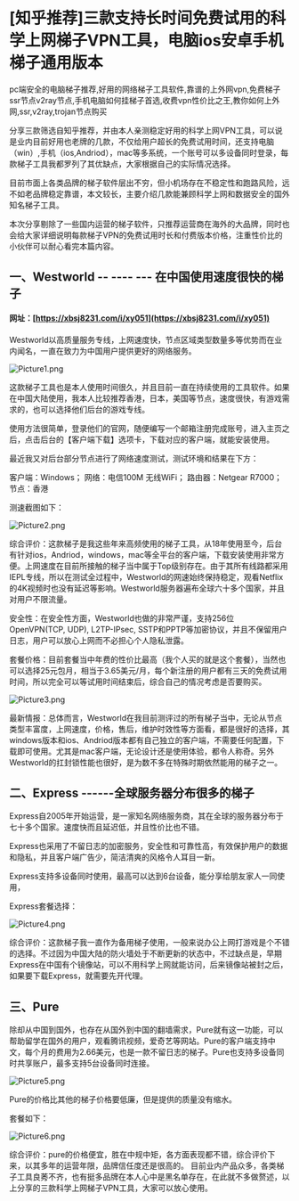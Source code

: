 # [知乎推荐]三款支持长时间免费试用的科学上网梯子VPN工具，电脑ios安卓手机梯子通用版本
pc端安全的电脑梯子推荐,好用的网络梯子工具软件,靠谱的上外网vpn,免费梯子ssr节点v2ray节点,手机电脑如何挂梯子首选,收费vpn性价比之王,教你如何上外网,ssr,v2ray,trojan节点购买

分享三款筛选自知乎推荐，并由本人亲测稳定好用的科学上网VPN工具，可以说是业内目前好用也老牌的几款，不仅给用户超长的免费试用时间，还支持电脑（win）,手机（ios,Andriod），mac等多系统，一个账号可以多设备同时登录，每款梯子工具我都罗列了其优缺点，大家根据自己的实际情况选择。

目前市面上各类品牌的梯子软件层出不穷，但小机场存在不稳定性和跑路风险，远不如老品牌稳定靠谱，本文较长，主要介绍几款能兼顾科学上网和数据安全的国外知名梯子工具。

本次分享剔除了一些国内运营的梯子软件，只推荐运营商在海外的大品牌，同时也会给大家详细说明每款梯子VPN的免费试用时长和付费版本价格，注重性价比的小伙伴可以耐心看完本篇内容。

## 一、Westworld  -- ---- --- 在中国使用速度很快的梯子

#### 网址：[https://xbsj8231.com/i/xy051](https://xbsj8231.com/i/xy051)

Westworld以高质量服务专线，上网速度快，节点区域类型数量多等优势而在业内闻名，一直在致力为中国用户提供更好的网络服务。

![Picture1.png](https://s2.loli.net/2022/09/22/NMZ8GmzrxIR2yuP.png)

这款梯子工具也是本人使用时间很久，并且目前一直在持续使用的工具软件。如果在中国大陆使用，我本人比较推荐香港，日本，美国等节点，速度很快，有游戏需求的，也可以选择他们后台的游戏专线。

使用方法很简单，登录他们的官网，随便编写一个邮箱注册完成账号，进入主页之后，点击后台的【客户端下载】选项卡，下载对应的客户端，就能安装使用。

最近我又对后台部分节点进行了网络速度测试，测试环境和结果在下方：

客户端：Windows；
网络：电信100M 无线WiFi；
路由器：Netgear R7000；
节点：香港

测速截图如下：

![Picture2.png](https://s2.loli.net/2022/09/22/PXrdHcN7gSlpLWx.png)

综合评价：这款梯子是我这些年来高频使用的梯子工具，从18年使用至今，后台有针对ios，Andriod，windows，mac等全平台的客户端，下载安装使用非常方便。上网速度在目前所接触的梯子当中属于Top级别存在。由于其所有线路都采用IEPL专线，所以在测试全过程中，Westworld的网速始终保持稳定，观看Netflix的4K视频时也没有延迟等影响。Westworld服务器遍布全球六十多个国家，并且对用户不限流量。

安全性：在安全性方面，Westworld也做的非常严谨，支持256位OpenVPN(TCP, UDP), L2TP-IPsec, SSTP和PPTP等加密协议，并且不保留用户日志，用户可以放心上网而不必担心个人隐私泄露。

套餐价格：目前套餐当中年费的性价比最高（我个人买的就是这个套餐），当然也可以选择25元包月，相当于3.65美元/月，每个新注册的用户都有三天的免费试用时间，所以完全可以等试用时间结束后，综合自己的情况考虑是否要购买。

![Picture3.png](https://s2.loli.net/2022/09/22/dhQxDVp97rBzXmZ.png)

最新情报：总体而言，Westworld在我目前测评过的所有梯子当中，无论从节点类型丰富度，上网速度，价格，售后，维护时效性等方面看，都是很好的选择，其windows版本和ios、Andriod版本都有自己独立的客户端，不需要任何配置，下载即可使用。尤其是mac客户端，无论设计还是使用体验，都令人称奇。另外Westworld的扛封锁性能也很好，是为数不多在特殊时期依然能用的梯子之一。

## 二、Express ------全球服务器分布很多的梯子
Express自2005年开始运营，是一家知名网络服务商，其在全球的服务器分布于七十多个国家。速度快而且延迟低，并且性价比也不错。

Express也采用了不留日志的加密服务，安全性和可靠性高，有效保护用户的数据和隐私，并且客户端广告少，简洁清爽的风格令人耳目一新。

Express支持多设备同时使用，最高可以达到6台设备，能分享给朋友家人一同使用，

Express套餐选择：

![Picture4.png](https://s2.loli.net/2022/09/22/oEAugjcaGXQK7Rd.png)

综合评价：这款梯子我一直作为备用梯子使用，一般来说办公上网打游戏是个不错的选择。不过因为中国大陆的防火墙处于不断更新的状态中，不过缺点是，早期Express在中国有个镜像站，可以不用科学上网就能访问，后来镜像站被封之后，如果要下载Express，就需要先开代理。

## 三、Pure

除却从中国到国外，也存在从国外到中国的翻墙需求，Pure就有这一功能，可以帮助留学在国外的用户，观看腾讯视频，爱奇艺等网站。Pure的客户端支持中文，每个月的费用为2.66美元，也是一款不留日志的梯子。Pure也支持多设备同时共享账户，最多支持5台设备同时连接。

![Picture5.png](https://s2.loli.net/2022/09/22/ESYqyP9IRN8rsoz.png)

Pure的价格比其他的梯子价格要低廉，但是提供的质量没有缩水。

套餐如下：

![Picture6.png](https://s2.loli.net/2022/09/22/19YtRZMdubSinPy.png)

综合评价：pure的价格便宜，胜在中规中矩，各方面表现都不错，综合评价下来，以其多年的运营年限，品牌信任度还是很高的。
目前业内产品众多，各类梯子工具良莠不齐，也有挺多品牌在本人心中是黑名单存在，在此就不多做赘述，以上分享的三款科学上网梯子VPN工具，大家可以放心使用。
